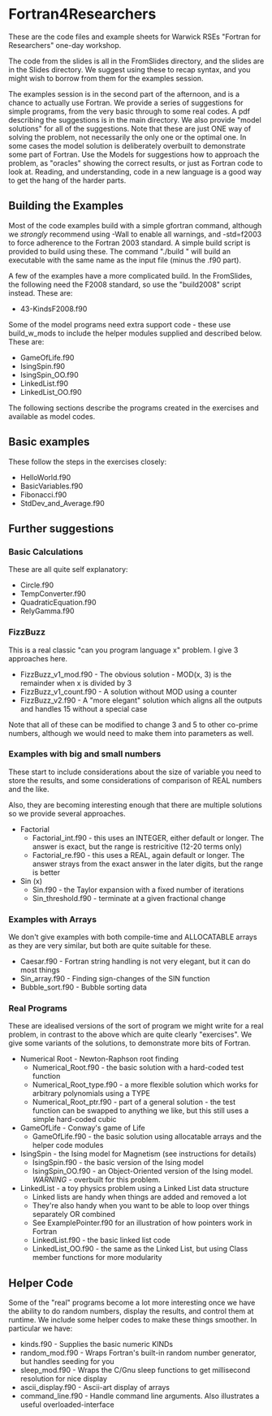 # Fortran4Researchers

These are the code files and example sheets for Warwick RSEs "Fortran for Researchers"
one-day workshop.

The code from the slides is all in the FromSlides directory, and the slides are in the Slides directory.
We suggest using these to recap syntax, and you might wish to borrow from them for the examples session.

The examples session is in the second part of the afternoon, and is a chance to actually use Fortran.
We provide a series of suggestions for simple programs, from
the very basic through to some real codes. A pdf describing the suggestions is in the main directory.
We also provide "model solutions" for all of the suggestions. Note that these are just ONE way of
solving the problem, not necessarily the only one or the optimal one. In some cases the model solution
is deliberately overbuilt to demonstrate some part of Fortran. Use the Models for suggestions how
to approach the problem, as "oracles" showing the correct results, or just as Fortran code to
look at. Reading, and understanding, code in a new language is a good way to get the hang of the
harder parts.

## Building the Examples

Most of the code examples build with a simple gfortran command, although we *strongly* recommend
using -Wall to enable all warnings, and -std=f2003 to force adherence to the Fortran 2003 standard.
A simple build script is provided to build using these. The command "./build <name of f90 file>"
will build an executable with the same name as the input file (minus the .f90 part).

A few of the examples have a more complicated build. In the FromSlides, the following need the F2008
standard, so use the "build2008" script instead. These are:
* 43-KindsF2008.f90

Some of the model programs need extra support code -
these use build\_w\_mods to include the helper modules supplied and described below. These are:

* GameOfLife.f90
* IsingSpin.f90
* IsingSpin\_OO.f90
* LinkedList.f90
* LinkedList\_OO.f90

The following sections describe the programs created in the exercises and available
as model codes.

## Basic examples
These follow the steps in the exercises closely:

* HelloWorld.f90
* BasicVariables.f90
* Fibonacci.f90
* StdDev\_and\_Average.f90

## Further suggestions

### Basic Calculations
These are all quite self explanatory:

* Circle.f90
* TempConverter.f90
* QuadraticEquation.f90
* RelyGamma.f90

### FizzBuzz
This is a real classic "can you program language x" problem. I give 3 approaches here.

* FizzBuzz\_v1\_mod.f90 - The obvious solution - MOD(x, 3) is the remainder when x is divided by 3
* FizzBuzz\_v1\_count.f90 - A solution without MOD using a counter
* FizzBuzz\_v2.f90 - A "more elegant" solution which aligns all the outputs and handles 15 without a special case

Note that all of these can be modified to change 3 and 5 to other co-prime numbers, although we would need to make them into parameters as well.

### Examples with big and small numbers
These start to include considerations about the size of variable
you need to store the results, and some considerations of comparison
of REAL numbers and the like.

Also, they are becoming interesting enough that there are multiple solutions
so we provide several approaches.

* Factorial
    * Factorial\_int.f90 - this uses an INTEGER, either default or longer. The answer is exact, but the range is restricitive (12-20 terms only)
    * Factorial\_re.f90 - this uses a REAL, again default or longer. The answer strays from the exact answer in the later digits, but the range is better
* Sin (x)
    * Sin.f90 - the Taylor expansion with a fixed number of iterations
    * Sin\_threshold.f90 - terminate at a given fractional change


### Examples with Arrays
We don't give examples with both compile-time and ALLOCATABLE arrays
as they are very similar, but both are quite suitable for these.

* Caesar.f90 - Fortran string handling is not very elegant, but it can do most things
* Sin\_array.f90 - Finding sign-changes of the SIN function
* Bubble\_sort.f90 - Bubble sorting data

### Real Programs
These are idealised versions of the sort of program we might write for a real problem, in
contrast to the above which are quite clearly "exercises". We give some variants of
the solutions, to demonstrate more bits of Fortran.

* Numerical Root - Newton-Raphson root finding
    * Numerical\_Root.f90 - the basic solution with a hard-coded test function
    * Numerical\_Root\_type.f90 - a more flexible solution which works for arbitrary polynomials using a TYPE
    * Numerical\_Root\_ptr.f90 - part of a general solution - the test function can be swapped to anything we like, but this still uses a simple hard-coded cubic
* GameOfLife - Conway's game of Life
    * GameOfLife.f90 - the basic solution using allocatable arrays and the helper code modules
* IsingSpin - the Ising model for Magnetism (see instructions for details)
    * IsingSpin.f90 - the basic version of the Ising model
    * IsingSpin\_OO.f90 - an Object-Oriented version of the Ising model. *WARNING* - overbuilt for this problem.
* LinkedList - a toy physics problem using a Linked List data structure
    * Linked lists are handy when things are added and removed a lot
    * They're also handy when you want to be able to loop over things separately OR combined
    * See ExamplePointer.f90 for an illustration of how pointers work in Fortran
    * LinkedList.f90 - the basic linked list code
    * LinkedList\_OO.f90 - the same as the Linked List, but using Class member functions for more modularity

## Helper Code

Some of the "real" programs become a lot more interesting once we have the ability to do
random numbers, display the results, and control them at runtime. We include some helper
codes to make these things smoother. In particular we have:

* kinds.f90 - Supplies the basic numeric KINDs
* random\_mod.f90 - Wraps Fortran's built-in random number generator, but handles seeding for you
* sleep\_mod.f90 - Wraps the C/Gnu sleep functions to get millisecond resolution for nice display
* ascii\_display.f90 - Ascii-art display of arrays
* command\_line.f90 - Handle command line arguments. Also illustrates a useful overloaded-interface

